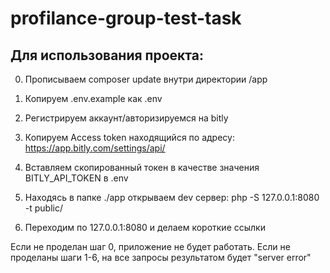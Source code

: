 # profilance-group-test-task

## Для использования проекта:
0. Прописываем composer update внутри директории /app

1. Копируем .env.example как .env

2. Регистрируем аккаунт/авторизируемся на bitly

3. Копируем Access token находящийся по адресу: https://app.bitly.com/settings/api/

4. Вставляем скопированный токен в качестве значения BITLY_API_TOKEN в .env

5. Находясь в папке ./app открываем dev сервер:  php -S 127.0.0.1:8080 -t public/

6. Переходим по 127.0.0.1:8080 и делаем короткие ссылки

Если не проделан шаг 0, приложение не будет работать. Если не проделаны шаги 1-6, на все запросы результатом будет "server error"
